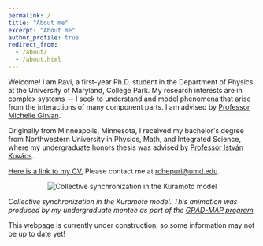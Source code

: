 ```yaml
---
permalink: /
title: "About me"
excerpt: "About me"
author_profile: true
redirect_from: 
  - /about/
  - /about.html
---
```


Welcome! I am Ravi, a first-year Ph.D. student in the Department of Physics at the University of Maryland, College Park. My research interests are in complex systems — I seek to understand and model phenomena that arise from the interactions of many component parts. I am advised by [Professor Michelle Girvan](https://sites.google.com/umd.edu/networks/home).

Originally from Minneapolis, Minnesota, I received my bachelor's degree from Northwestern University in Physics, Math, and Integrated Science, where my undergraduate honors thesis was advised by [Professor István Kovács](https://sites.northwestern.edu/kovacslab/).

[Here is a link to my CV.](../files/CV_Jan2023.pdf) Please contact me at rchepuri@umd.edu.

<p align="center">
  <img src="https://imgur.com/4aeM2Jn.gif" alt="Collective synchronization in the Kuramoto model"/>
</p>

*Collective synchronization in the Kuramoto model. This animation was produced by my undergraduate mentee as part of the [GRAD-MAP program](https://www.umdgradmap.org/).*

This webpage is currently under construction, so some information may not be up to date yet!
